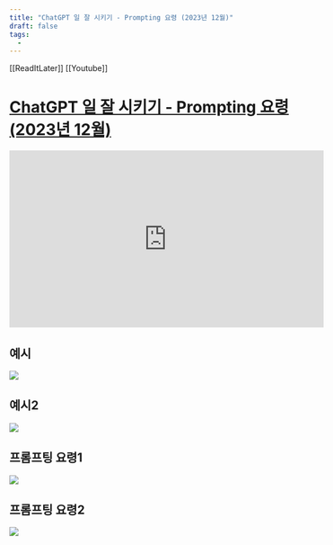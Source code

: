 ```yaml
---
title: "ChatGPT 일 잘 시키기 - Prompting 요령 (2023년 12월)"
draft: false
tags:
  - 
---
```

 

[[ReadItLater]] [[Youtube]]

# [ChatGPT 일 잘 시키기 - Prompting 요령 (2023년 12월)](https://www.youtube.com/watch?v=fEHrTSWJ5a0)

<iframe width="560" height="315" src="https://www.youtube-nocookie.com/embed/fEHrTSWJ5a0" title="YouTube video player" frameborder="0" allow="accelerometer; autoplay; clipboard-write; encrypted-media; gyroscope; picture-in-picture" allowfullscreen></iframe>


## 예시
![](https://i.imgur.com/S2SzXZa.png)

## 예시2
![](https://i.imgur.com/WKTkKG9.png)

## 프롬프팅 요령1
![](https://i.imgur.com/EQa1jr8.png)

## 프롬프팅 요령2
![](https://i.imgur.com/36UgwAn.png)
